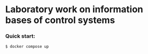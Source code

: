 # Laboratory work on information bases of control systems

### Quick start:

```bash
$ docker compose up
```
